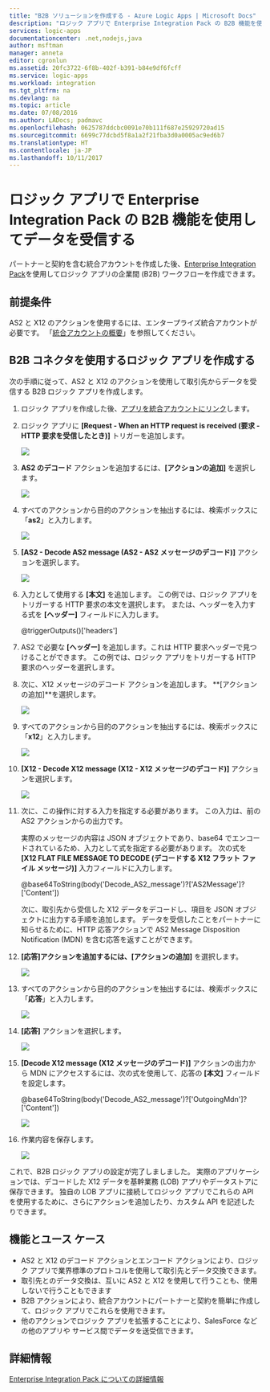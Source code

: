 ```yaml
---
title: "B2B ソリューションを作成する - Azure Logic Apps | Microsoft Docs"
description: "ロジック アプリで Enterprise Integration Pack の B2B 機能を使用してデータを受信します"
services: logic-apps
documentationcenter: .net,nodejs,java
author: msftman
manager: anneta
editor: cgronlun
ms.assetid: 20fc3722-6f8b-402f-b391-b84e9df6fcff
ms.service: logic-apps
ms.workload: integration
ms.tgt_pltfrm: na
ms.devlang: na
ms.topic: article
ms.date: 07/08/2016
ms.author: LADocs; padmavc
ms.openlocfilehash: 0625787ddcbc0091e70b111f687e25929720ad15
ms.sourcegitcommit: 6699c77dcbd5f8a1a2f21fba3d0a0005ac9ed6b7
ms.translationtype: HT
ms.contentlocale: ja-JP
ms.lasthandoff: 10/11/2017
---
```

# <a name="receive-data-in-logic-apps-with-the-b2b-features-in-the-enterprise-integration-pack"></a>ロジック アプリで Enterprise Integration Pack の B2B 機能を使用してデータを受信する

パートナーと契約を含む統合アカウントを作成した後、[Enterprise Integration Pack](logic-apps-enterprise-integration-overview.md)を使用してロジック アプリの企業間 (B2B) ワークフローを作成できます。

## <a name="prerequisites"></a>前提条件

AS2 と X12 のアクションを使用するには、エンタープライズ統合アカウントが必要です。 「[統合アカウントの概要](../logic-apps/logic-apps-enterprise-integration-accounts.md)」を参照してください。

## <a name="create-a-logic-app-with-b2b-connectors"></a>B2B コネクタを使用するロジック アプリを作成する

次の手順に従って、AS2 と X12 のアクションを使用して取引先からデータを受信する B2B ロジック アプリを作成します。

1. ロジック アプリを作成した後、[アプリを統合アカウントにリンク](../logic-apps/logic-apps-enterprise-integration-accounts.md)します。

2. ロジック アプリに **[Request - When an HTTP request is received (要求 - HTTP 要求を受信したとき)]** トリガーを追加します。

    ![](./media/logic-apps-enterprise-integration-b2b/flatfile-1.png)

3. **AS2 のデコード** アクションを追加するには、**[アクションの追加]** を選択します。

    ![](./media/logic-apps-enterprise-integration-b2b/transform-2.png)

4. すべてのアクションから目的のアクションを抽出するには、検索ボックスに「**as2**」と入力します。

    ![](./media/logic-apps-enterprise-integration-b2b/b2b-5.png)

5. **[AS2 - Decode AS2 message (AS2 - AS2 メッセージのデコード)]** アクションを選択します。

    ![](./media/logic-apps-enterprise-integration-b2b/b2b-6.png)

6. 入力として使用する **[本文]** を追加します。 この例では、ロジック アプリをトリガーする HTTP 要求の本文を選択します。 または、ヘッダーを入力する式を **[ヘッダー]** フィールドに入力します。

    @triggerOutputs()['headers']

7. AS2 で必要な **[ヘッダー]** を追加します。これは HTTP 要求ヘッダーで見つけることができます。 この例では、ロジック アプリをトリガーする HTTP 要求のヘッダーを選択します。

8. 次に、X12 メッセージのデコード アクションを追加します。 **[アクションの追加]**を選択します。

    ![](./media/logic-apps-enterprise-integration-b2b/b2b-9.png)

9. すべてのアクションから目的のアクションを抽出するには、検索ボックスに「**x12**」と入力します。

    ![](./media/logic-apps-enterprise-integration-b2b/b2b-10.png)

10. **[X12 - Decode X12 message (X12 - X12 メッセージのデコード)]** アクションを選択します。

    ![](./media/logic-apps-enterprise-integration-b2b/b2b-as2message.png)

11. 次に、この操作に対する入力を指定する必要があります。 この入力は、前の AS2 アクションからの出力です。

    実際のメッセージの内容は JSON オブジェクトであり、base64 でエンコードされているため、入力として式を指定する必要があります。 
    次の式を **[X12 FLAT FILE MESSAGE TO DECODE (デコードする X12 フラット ファイル メッセージ)]** 入力フィールドに入力します。
    
    @base64ToString(body('Decode_AS2_message')?['AS2Message']?['Content'])

    次に、取引先から受信した X12 データをデコードし、項目を JSON オブジェクトに出力する手順を追加します。 
    データを受信したことをパートナーに知らせるために、HTTP 応答アクションで AS2 Message Disposition Notification (MDN) を含む応答を返すことができます。

12. **[応答]**アクションを追加するには、**[アクションの追加]** を選択します。

    ![](./media/logic-apps-enterprise-integration-b2b/b2b-14.png)

13. すべてのアクションから目的のアクションを抽出するには、検索ボックスに「**応答**」と入力します。

    ![](./media/logic-apps-enterprise-integration-b2b/b2b-15.png)

14. **[応答]** アクションを選択します。

    ![](./media/logic-apps-enterprise-integration-b2b/b2b-16.png)

15. **[Decode X12 message (X12 メッセージのデコード)]** アクションの出力から MDN にアクセスするには、次の式を使用して、応答の **[本文]** フィールドを設定します。

    @base64ToString(body('Decode_AS2_message')?['OutgoingMdn']?['Content'])

    ![](./media/logic-apps-enterprise-integration-b2b/b2b-17.png)  

16. 作業内容を保存します。

    ![](./media/logic-apps-enterprise-integration-b2b/transform-5.png)  

これで、B2B ロジック アプリの設定が完了しましました。 実際のアプリケーションでは、デコードした X12 データを基幹業務 (LOB) アプリやデータストアに保存できます。 独自の LOB アプリに接続してロジック アプリでこれらの API を使用するために、さらにアクションを追加したり、カスタム API を記述したりできます。

## <a name="features-and-use-cases"></a>機能とユース ケース

* AS2 と X12 のデコード アクションとエンコード アクションにより、ロジック アプリで業界標準のプロトコルを使用して取引先とデータ交換できます。
* 取引先とのデータ交換は、互いに AS2 と X12 を使用して行うことも、使用しないで行うこともできます
* B2B アクションにより、統合アカウントにパートナーと契約を簡単に作成して、ロジック アプリでこれらを使用できます。
* 他のアクションでロジック アプリを拡張することにより、SalesForce などの他のアプリや サービス間でデータを送受信できます。

## <a name="learn-more"></a>詳細情報
[Enterprise Integration Pack についての詳細情報](logic-apps-enterprise-integration-overview.md)
